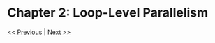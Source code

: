 # Chapter 2: Loop-Level Parallelism

[<< Previous](../Chapter_01/readme.md)
|
[Next >>](../Chapter_03/readme.md)
